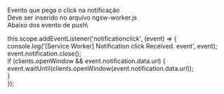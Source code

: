  Evento que pega o click na notificação \
 Deve ser inserido no arquivo ngsw-worker.js\
 Abaixo dos evento de push\
 
 this.scope.addEventListener('notificationclick', (event) => {\
    console.log('[Service Worker] Notification click Received. event', event);\
    event.notification.close();\
    if (clients.openWindow && event.notification.data.url) {\
      event.waitUntil(clients.openWindow(event.notification.data.url));\
    }\
});
